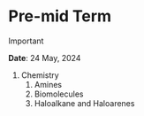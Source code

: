 # Pre-mid Term 

> [!IMPORTANT] 
> **Date**: 24 May, 2024   

1. Chemistry 
    1. Amines 
    2. Biomolecules 
    3. Haloalkane and Haloarenes